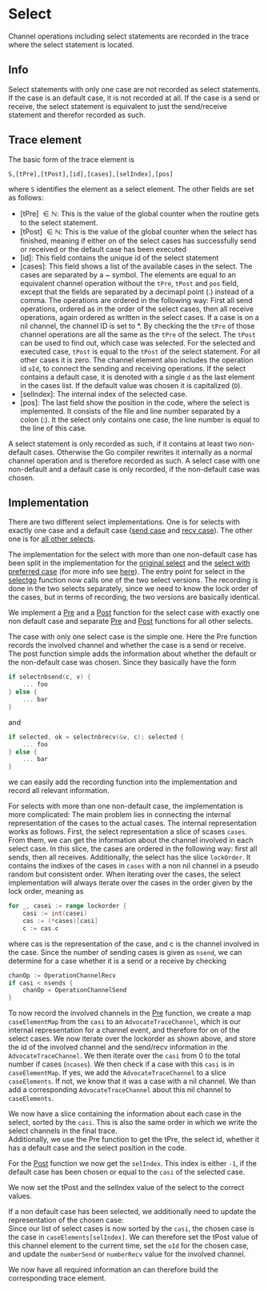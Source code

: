 # Select

Channel operations including select statements are recorded in the trace where the select statement is located.

## Info

Select statements with only one case are not recorded as select statements. If the case is an default case, it is not recorded at all. If the case is a send or receive, the select statement is equivalent to just the send/receive statement and therefor recorded as such.

## Trace element

The basic form of the trace element is

```
S,[tPre],[tPost],[id],[cases],[selIndex],[pos]
```

where `S` identifies the element as a select element.
The other fields are set as follows:

- [tPre] $\in \mathbb N$: This is the value of the global counter when the routine gets to the select statement.
- [tPost] $\in \mathbb N$: This is the value of the global counter when the select has finished, meaning if either on of the select cases has successfully send or received or the default case has been executed
- [id]: This field contains the unique id of the select statement
- [cases]: This field shows a list of the available cases in the select. The
  cases are separated by a ~ symbol. The elements are equal to an equivalent
  channel operation without the `tPre`, `tPost` and `pos` field, except that the fields are separated
  by a decimapl point (.) instead of a comma. The operations are ordered in the following way: First all send
  operations, ordered as in the order of the select cases, then all receive operations,
  again ordered as written in the select cases. If a case is on a nil channel, the channel ID is set to \*.
  By checking the the `tPre` of those channel operations are
  all the same as the `tPre` of the select. The `tPost` can be used to find out,
  which case was selected. For the selected and executed case, `tPost` is equal
  to the `tPost` of the select statement. For all other cases it is zero. The channel
  element also includes the operation id `oId`, to connect the sending and
  receiving operations. If the
  select contains a default case, it is denoted with a single `d` as the last
  element in the cases list. If the default value was chosen it is capitalized (`D`).
- [selIndex]: The internal index of the selected case.
- [pos]: The last field show the position in the code, where the select is implemented. It consists of the file and line number separated by a colon (:). It the select only contains one case, the line number is
  equal to the line of this case.

A select statement is only recorded as such, if it contains at least two non-default cases. Otherwise the Go compiler rewrites it
internally as a normal channel operation and is therefore recorded as such. A select case with one non-default and a default case is
only recorded, if the non-default case was chosen.

## Implementation

There are two different select implementations. One is for selects with exactly one case and a default case ([send case](../../goPatch/src/runtime/chan.go#L992) and [recv case](../../goPatch/src/runtime/chan.go#L1059)). The other one is for [all other selects](../../goPatch/src/runtime/select.go#L123).

The implementation for the select with more than one non-default case has been split in the implementation for the [original select](../../goPatch/src/runtime/select.go#L629) and the [select with preferred case](../../goPatch/src/runtime/select.go#L151) (for more info see [here](../replay.md#select)). The entry point for select in the [selectgo](../../goPatch/src/runtime/select.go#L123) function now calls one of the two select versions. The recording is done in the two selects separately, since we need to know the lock order of the cases, but in terms of recording, the two versions are basically identical.

We implement a [Pre](../../goPatch/src/runtime/advocate_trace_select.go#L189) and a [Post](../../goPatch/src/runtime/advocate_trace_select.go#L249) function for the select case with exactly one non default case and separate [Pre](../../goPatch/src/runtime/advocate_trace_select.go#L51) and [Post](../../goPatch/src/runtime/advocate_trace_select.go#L141) functions for all other selects.

The case with only one select case is the simple one. Here the Pre function records the involved channel and whether the case is a send or receive. The post function simple adds the information about whether the default or the non-default case was chosen. Since they basically have the form

```go
if selectnbsend(c, v) {
	... foo
} else {
	... bar
}
```

and

```go
if selected, ok = selectnbrecv(&v, c); selected {
	... foo
} else {
	... bar
}
```

we can easily add the recording function into the implementation and record all relevant information.

For selects with more than one non-default case, the implementation is more complicated: The main problem lies in connecting the internal representation of the cases to the actual cases.
The internal representation works as follows. First, the select representation a slice of scases `cases`. From them, we can get the information about the channel involved in each select case.
In this slice, the cases are ordered in the following way: first all sends, then all receives.
Additionally, the select has the slice `lockOrder`. It contains the indixes of the cases in `cases` with a non nil channel in a pseudo random but consistent order. When iterating over the cases, the select
implementation will always iterate over the cases in the order given by the lock order, meaning as

```go
for _, casei := range lockorder {
	casi := int(casei)
	cas := (*cases)[casi]
	c := cas.c
```

where cas is the representation of the case, and c is the channel involved in the case.
Since the number of sending cases is given as `nsend`, we can determine for a case whether
it is a send or a receive by checking

```go
chanOp := OperationChannelRecv
if casi < nsends {
	chanOp = OperationChannelSend
}
```

To now record the involved channels in the [Pre](../../goPatch/src/runtime/advocate_trace_select.go#L51)
function, we create a map `caseElementMap` from the `casi` to an `AdvocateTraceChannel`, which is our
internal representation for a channel event, and therefore for on of the select cases.
We now iterate over the lockorder as shown above, and store the id of the
involved channel and the send/recv information in the `AdvocateTraceChannel`.
We then iterate over the `casi` from 0 to the total number if cases (`ncases`). We
then check if a case with this `casi` is in `caseElementMap`.
If yes, we add the `AdvocateTraceChannel` to a slice `caseElements`.
If not, we know that it was a case with a nil channel. We than add
a corresponding `AdvocateTraceChannel` about this nil channel to `caseElements`.

We now have a slice containing the information about each case in the select,
sorted by the `casi`. This is also the same order in which we write
the select channels in the final trace.\
Additionally, we use the Pre function to get the tPre, the select id,
whether it has a default case and the select position in the code.

For the [Post](../../goPatch/src/runtime/advocate_trace_select.go#L141)
function we now get the `selIndex`. This index is either `-1`, if the default
case has been chosen or equal to the `casi` of the selected case.

We now set the tPost and the selIndex value of the select to the correct values.

If a non default case has been selected, we additionally need to update
the representation of the chosen case:\
Since our list of select cases is now sorted by the `casi`, the chosen
case is the case in `caseElements[selIndex]`. We can therefore
set the tPost value of this channel element to the current time,
set the `oId` for the chosen case, and update the `numberSend` or `numberRecv`
value for the involved channel.

We now have all required information an can therefore build the corresponding
trace element.
